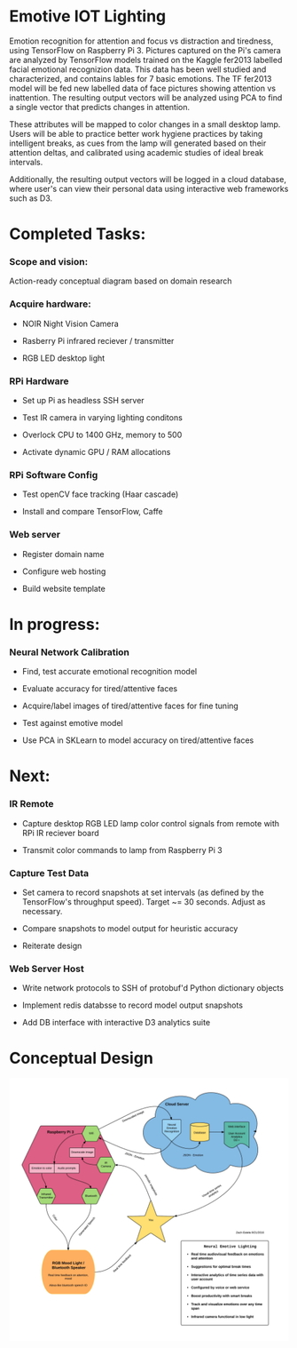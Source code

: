 # Emotive IOT Lighting 
Emotion recognition for attention and focus vs distraction and tiredness, using TensorFlow on Raspberry Pi 3. 
Pictures captured on the Pi's camera are analyzed by TensorFlow models trained on the Kaggle fer2013 labelled facial emotional recognizion data.
This data has been well studied and characterized, and contains lables for 7 basic emotions.
The TF fer2013 model will be fed new labelled data of face pictures showing attention vs inattention.
The resulting output vectors will be analyzed using PCA to find a single vector that predicts changes in attention.

These attributes will be mapped to color changes in a small desktop lamp. Users will be able to practice better work hygiene practices by taking intelligent breaks, as cues from the lamp will generated based on their attention deltas, and calibrated using academic studies of ideal break intervals.

Additionally, the resulting output vectors will be logged in a cloud database, where user's can view their personal data using interactive web frameworks such as D3.

# Completed Tasks:

### Scope and vision:

  Action-ready conceptual diagram based on domain research

### Acquire hardware:
 
  * NOIR Night Vision Camera
  
  * Rasberry Pi infrared reciever / transmitter  
  
  * RGB LED desktop light

### RPi Hardware

  * Set up Pi as headless SSH server
  
  * Test IR camera in varying lighting conditons

  * Overlock CPU to 1400 GHz, memory to 500
  
  * Activate dynamic GPU / RAM allocations
  
### RPi Software Config
  
  * Test openCV face tracking (Haar cascade)
  
  * Install and compare TensorFlow, Caffe
  
### Web server

  * Register domain name
  
  * Configure web hosting
  
  * Build website template
  
  
# In progress:

### Neural Network Calibration

  * Find, test accurate emotional recognition model
  
  * Evaluate accuracy for tired/attentive faces
  
  * Acquire/label images of tired/attentive faces for fine tuning
  
  * Test against emotive model
  
  * Use PCA in SKLearn to model accuracy on tired/attentive faces
  
  
# Next:  
  
### IR Remote

  * Capture desktop RGB LED lamp color control signals from remote with RPi IR reciever board
  
  * Transmit color commands to lamp from Raspberry Pi 3
  
### Capture Test Data

  * Set camera to record snapshots at set intervals (as defined by the TensorFlow's throughput speed). Target ~= 30 seconds. Adjust as necessary.
  
  * Compare snapshots to model output for heuristic accuracy
  
  * Reiterate design
  
### Web Server Host
   
  * Write network protocols to SSH of protobuf'd Python dictionary objects

  * Implement redis databsse to record model output snapshots
  
  * Add DB interface with interactive D3 analytics suite
  
  
# Conceptual Design
  
![alt text](https://github.com/N2ITN/RPi3_Tensor_Emotive/blob/master/images/Neural%20Emotion%20-%20Neural%20Feels.jpg)

